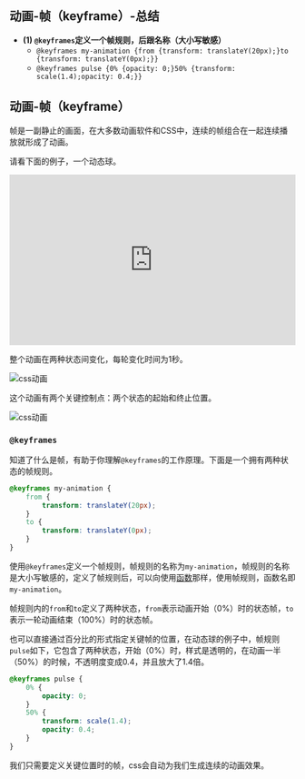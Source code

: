 ## 动画-帧（keyframe）-总结

- **(1) `@keyframes`定义一个帧规则，后跟名称（大小写敏感）**
  - `@keyframes my-animation {from {transform: translateY(20px);}to {transform: translateY(0px);}}`
  - `@keyframes pulse {0% {opacity: 0;}50% {transform: scale(1.4);opacity: 0.4;}}`

## 动画-帧（keyframe）

帧是一副静止的画面，在大多数动画软件和CSS中，连续的帧组合在一起连续播放就形成了动画。

请看下面的例子，一个动态球。

<iframe height="300" style="width: 100%;" scrolling="no" title="021 Animation_01" src="https://codepen.io/AhCola/embed/QWgbJjY?default-tab=html%2Cresult" frameborder="no" loading="lazy" allowtransparency="true" allowfullscreen="true">
  See the Pen <a href="https://codepen.io/AhCola/pen/QWgbJjY">
  021 Animation_01</a> by Pengfei Wang (<a href="https://codepen.io/AhCola">@AhCola</a>)
  on <a href="https://codepen.io">CodePen</a>.
</iframe>

整个动画在两种状态间变化，每轮变化时间为1秒。

![css动画](https://pengfeiw.github.io/images/blog/135.jpg)

这个动画有两个关键控制点：两个状态的起始和终止位置。

![css动画](https://pengfeiw.github.io/images/blog/136.jpg)

### `@keyframes`

知道了什么是帧，有助于你理解`@keyframes`的工作原理。下面是一个拥有两种状态的帧规则。

```css
@keyframes my-animation {
    from {
        transform: translateY(20px);
    }
    to {
        transform: translateY(0px);
    }
}
```

使用`@keyframes`定义一个帧规则，帧规则的名称为`my-animation`，帧规则的名称是大小写敏感的，定义了帧规则后，可以向使用[函数](http://pengfeixc.com/tutorial/css/function)那样，使用帧规则，函数名即`my-animation`。

帧规则内的`from`和`to`定义了两种状态，`from`表示动画开始（0%）时的状态帧，`to`表示一轮动画结束（100%）时的状态帧。

也可以直接通过百分比的形式指定关键帧的位置，在动态球的例子中，帧规则`pulse`如下，它包含了两种状态，开始（0%）时，样式是透明的，在动画一半（50%）的时候，不透明度变成0.4，并且放大了1.4倍。

```css
@keyframes pulse {
    0% {
        opacity: 0;
    }
    50% {
        transform: scale(1.4);
        opacity: 0.4;
    }
}
```

我们只需要定义关键位置时的帧，css会自动为我们生成连续的动画效果。
